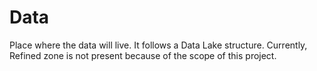 # Data

Place where the data will live.
It follows a Data Lake structure. Currently, Refined zone is not present because of the scope of this project.